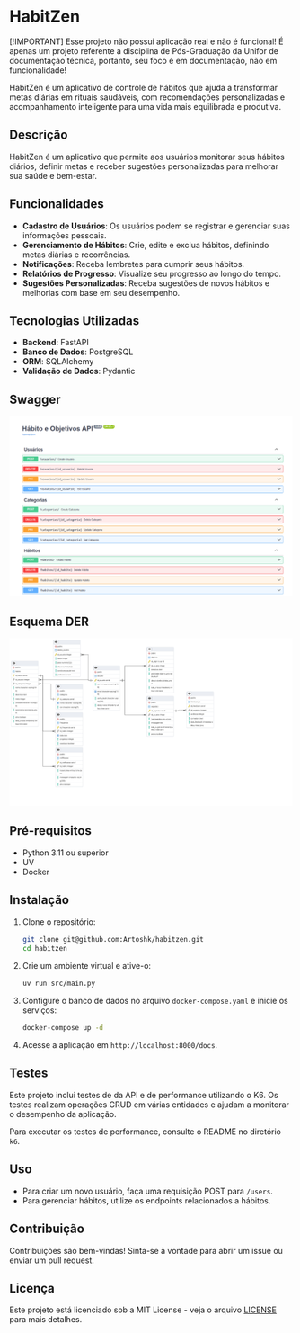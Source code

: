 # HabitZen

[!IMPORTANT] 
Esse projeto não possui aplicação real e não é funcional! É apenas um projeto referente a disciplina de Pós-Graduação da Unifor de documentação técnica, portanto, seu foco é em documentação, não em funcionalidade!

HabitZen é um aplicativo de controle de hábitos que ajuda a transformar metas diárias em rituais saudáveis, com recomendações personalizadas e acompanhamento inteligente para uma vida mais equilibrada e produtiva.

## Descrição

HabitZen é um aplicativo que permite aos usuários monitorar seus hábitos diários, definir metas e receber sugestões personalizadas para melhorar sua saúde e bem-estar.

## Funcionalidades

- **Cadastro de Usuários**: Os usuários podem se registrar e gerenciar suas informações pessoais.
- **Gerenciamento de Hábitos**: Crie, edite e exclua hábitos, definindo metas diárias e recorrências.
- **Notificações**: Receba lembretes para cumprir seus hábitos.
- **Relatórios de Progresso**: Visualize seu progresso ao longo do tempo.
- **Sugestões Personalizadas**: Receba sugestões de novos hábitos e melhorias com base em seu desempenho.

## Tecnologias Utilizadas

- **Backend**: FastAPI
- **Banco de Dados**: PostgreSQL
- **ORM**: SQLAlchemy
- **Validação de Dados**: Pydantic

## Swagger
![Swagger](images/api.png)

## Esquema DER
![Esquema DER](images/Schema.png)

## Pré-requisitos

- Python 3.11 ou superior
- UV
- Docker

## Instalação

1. Clone o repositório:
   ```bash
   git clone git@github.com:Artoshk/habitzen.git
   cd habitzen
   ```

2. Crie um ambiente virtual e ative-o:
   ```bash
   uv run src/main.py
   ```

3. Configure o banco de dados no arquivo `docker-compose.yaml` e inicie os serviços:
   ```bash
   docker-compose up -d
   ```

4. Acesse a aplicação em `http://localhost:8000/docs`.

## Testes

Este projeto inclui testes de da API e de performance utilizando o K6. Os testes realizam operações CRUD em várias entidades e ajudam a monitorar o desempenho da aplicação.

Para executar os testes de performance, consulte o README no diretório `k6`.

## Uso
- Para criar um novo usuário, faça uma requisição POST para `/users`.
- Para gerenciar hábitos, utilize os endpoints relacionados a hábitos.

## Contribuição

Contribuições são bem-vindas! Sinta-se à vontade para abrir um issue ou enviar um pull request.

## Licença
Este projeto está licenciado sob a MIT License - veja o arquivo [LICENSE](LICENSE) para mais detalhes.
